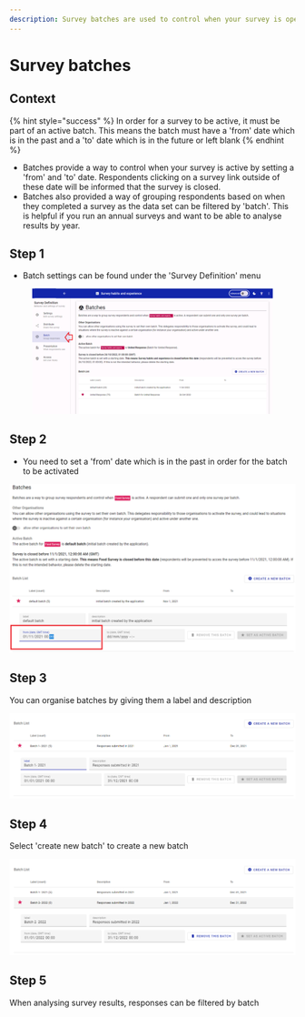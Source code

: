 ```yaml
---
description: Survey batches are used to control when your survey is open
---
```


# Survey batches

## Context

{% hint style="success" %}
In order for a survey to be active, it must be part of an active batch.  This means the batch must have a 'from' date which is in the past and a 'to' date which is in the future or left blank&#x20;
{% endhint %}

* Batches provide a way to control when your survey is active by setting a 'from' and 'to' date.  Respondents clicking on a survey link outside of these date will be informed that the survey is closed.
* Batches also provided a way of grouping respondents based on when they completed a survey as the data set can be filtered by 'batch'.  This is helpful if you run an annual surveys and want to be able to analyse results by year. &#x20;

## Step 1

* Batch settings can be found under the 'Survey Definition' menu

<figure><img src="../../../.gitbook/assets/image (2).png" alt=""><figcaption></figcaption></figure>

## Step 2

* You need to set a 'from' date which is in the past in order for the batch to be activated

![](<../../../.gitbook/assets/image (299) (1) (1) (1) (1).png>)

## Step 3

You can organise batches by giving them a label and description

![](<../../../.gitbook/assets/image (309) (1) (1) (1) (1) (1).png>)

## **Step 4**

Select 'create new batch' to create a new batch

![](<../../../.gitbook/assets/image (310) (1) (1) (1) (1) (1) (1) (1).png>)

## Step 5

When analysing survey results, responses can be filtered by batch&#x20;
